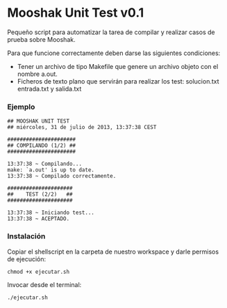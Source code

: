 # Mooshak Unit Test v0.1
Pequeño script para automatizar la tarea de compilar y realizar casos de prueba sobre Mooshak.

Para que funcione correctamente deben darse las siguientes condiciones:

* Tener un archivo de tipo Makefile que genere un archivo objeto con el nombre a.out.
* Ficheros de texto plano que servirán para realizar los test: solucion.txt entrada.txt y salida.txt

### Ejemplo

    ## MOOSHAK UNIT TEST
    ## miércoles, 31 de julio de 2013, 13:37:38 CEST
    
    ######################
    ## COMPILANDO (1/2) ##
    ######################
    
    13:37:38 ~ Compilando...
    make: `a.out' is up to date.
    13:37:38 ~ Compilado correctamente.
    
    #####################
    ##    TEST (2/2)   ##
    #####################
    
    13:37:38 ~ Iniciando test...
    13:37:38 ~ ACEPTADO.
    
### Instalación
Copiar el shellscript en la carpeta de nuestro workspace y darle permisos de ejecución:  

`chmod +x ejecutar.sh`

Invocar desde el terminal:

`./ejecutar.sh`
